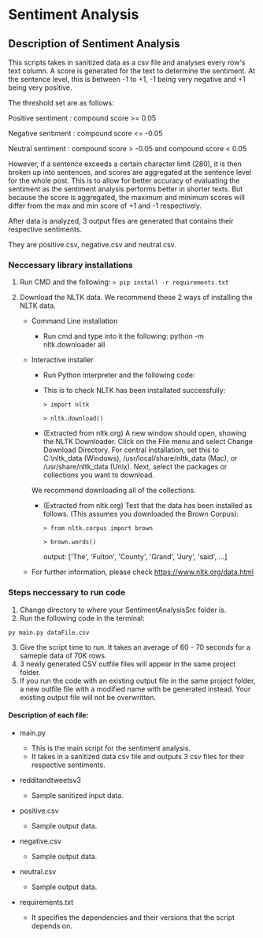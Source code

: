 # Sentiment Analysis

## Description of Sentiment Analysis

This scripts takes in sanitized data as a csv file and analyses every row's text column.
A score is generated for the text to determine the sentiment. At the sentence level, this is between -1
to +1, -1 being very negative and +1 being very positive.

The threshold set are as follows:

Positive sentiment	: compound score >= 0.05 

Negative sentiment	: compound score <= -0.05

Neutral sentiment	: compound score > -0.05 and compound score < 0.05 


However, if a sentence exceeds a certain character limit (280), it is then broken up into sentences, and scores
are aggregated at the sentence level for the whole post. This is to allow for better accuracy of evaluating
the sentiment as the sentiment analysis performs better in shorter texts. But because the score is aggregated,
the maximum and minimum scores will differ from the max and min score of +1 and -1 respectively.

After data is analyzed, 3 output files are generated that contains their respective sentiments.

They are positive.csv, negative.csv and neutral.csv.

### Neccessary library installations 

1) Run CMD and the following: ``> pip install -r requirements.txt``
2) Download the NLTK data. We recommend these 2 ways of installing the NLTK data.

	- Command Line installation
		- Run cmd and type into it the following: python -m nltk.downloader all

	- Interactive installer
		- Run Python interpreter and the following code:
		- This is to check NLTK has been installated successfully:
			
			``> import nltk``
			
			``> nltk.download()``
	
		- (Extracted from nltk.org) A new window should open, showing the NLTK Downloader. 
		Click on the File menu and select Change Download Directory. 
		For central installation, set this to C:\nltk_data (Windows), 
		/usr/local/share/nltk_data (Mac), or /usr/share/nltk_data (Unix). 
		Next, select the packages or collections you want to download.

		We recommend downloading all of the collections.

		- (Extracted from nltk.org) Test that the data has been installed as follows. 
		(This assumes you downloaded the Brown Corpus): 
			
			``> from nltk.corpus import brown``
			
			``> brown.words()``

			output: ['The', 'Fulton', 'County', 'Grand', 'Jury', 'said', ...]

	- For further information, please check https://www.nltk.org/data.html 

### Steps neccessary to run code

1) Change directory to where your SentimentAnalysisSrc folder is.
2) Run the following code in the terminal:

``py main.py dataFile.csv``


3) Give the script time to run. It takes an average of 60 - 70 seconds for a sameple data of 70K rows.
4) 3 newly generated CSV outfile files will appear in the same project folder.
5) If you run the code with an existing output file in the same project folder, a new outfile file with
a modified name with be generated instead. Your existing output file will not be overwritten.

#### Description of each file:

- main.py

	- This is the main script for the sentiment analysis.
	- It takes in a sanitized data csv file and outputs 3 csv files for their respective sentiments.

- redditandtweetsv3

	- Sample sanitized input data.

- positive.csv

	- Sample output data.

- negative.csv

	- Sample output data.

- neutral.csv

	- Sample output data.

- requirements.txt

	- It specifies the dependencies and their versions that the script depends on.
